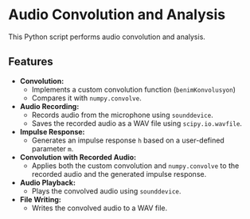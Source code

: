 # Audio Convolution and Analysis

This Python script performs audio convolution and analysis.

## Features

* **Convolution:**
    * Implements a custom convolution function (`benimKonvolusyon`)
    * Compares it with `numpy.convolve`.
* **Audio Recording:**
    * Records audio from the microphone using `sounddevice`.
    * Saves the recorded audio as a WAV file using `scipy.io.wavfile`.
* **Impulse Response:**
    * Generates an impulse response `h` based on a user-defined parameter `m`.
* **Convolution with Recorded Audio:**
    * Applies both the custom convolution and `numpy.convolve` to the recorded audio and the generated impulse response.
* **Audio Playback:**
    * Plays the convolved audio using `sounddevice`.
* **File Writing:**
    * Writes the convolved audio to a WAV file.


